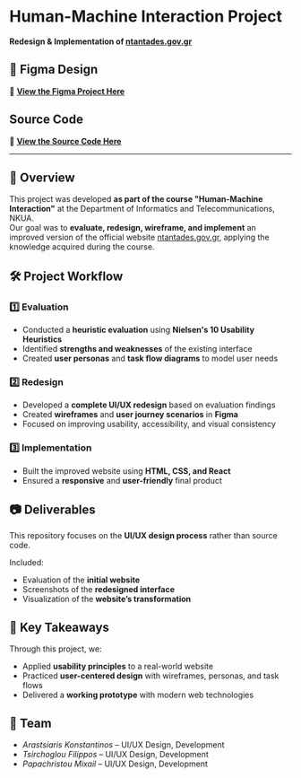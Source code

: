# Human-Machine Interaction Project  
**Redesign & Implementation of [ntantades.gov.gr](https://ntantades.gov.gr/)**  

## 🎨 Figma Design  
🔗 **[View the Figma Project Here](https://www.figma.com/design/rAzUNWzS6hMeiqDDzWO6sS/REAL-PROJECT?node-id=286-9377&t=lYeZWyMXmKxZ1IPc-1)**  

## Source Code
🔗 **[View the Source Code Here](https://www.figma.com/design/rAzUNWzS6hMeiqDDzWO6sS/REAL-PROJECT?node-id=286-9377&t=lYeZWyMXmKxZ1IPc-1)**  


---

## 📌 Overview  
This project was developed **as part of the course "Human-Machine Interaction"** at the Department of Informatics and Telecommunications, NKUA.  
Our goal was to **evaluate, redesign, wireframe, and implement** an improved version of the official website [ntantades.gov.gr](https://ntantades.gov.gr), applying the knowledge acquired during the course.  

## 🛠 Project Workflow  

### 1️⃣ Evaluation  
- Conducted a **heuristic evaluation** using **Nielsen's 10 Usability Heuristics**  
- Identified **strengths and weaknesses** of the existing interface  
- Created **user personas** and **task flow diagrams** to model user needs  

### 2️⃣ Redesign  
- Developed a **complete UI/UX redesign** based on evaluation findings  
- Created **wireframes** and **user journey scenarios** in **Figma**  
- Focused on improving usability, accessibility, and visual consistency  

### 3️⃣ Implementation  
- Built the improved website using **HTML, CSS, and React**  
- Ensured a **responsive** and **user-friendly** final product  

## 📷 Deliverables  
This repository focuses on the **UI/UX design process** rather than source code.  

Included:  

- Evaluation of the **initial website**  
- Screenshots of the **redesigned interface**  
- Visualization of the **website’s transformation**  

## 🎯 Key Takeaways  
Through this project, we:  
- Applied **usability principles** to a real-world website  
- Practiced **user-centered design** with wireframes, personas, and task flows  
- Delivered a **working prototype** with modern web technologies  

## 👥 Team  
- *Arastsiaris Konstantinos* – UI/UX Design, Development  
- *Tsirchoglou Filippos* – UI/UX Design, Development  
- *Papachristou Mixail* – UI/UX Design, Development  
